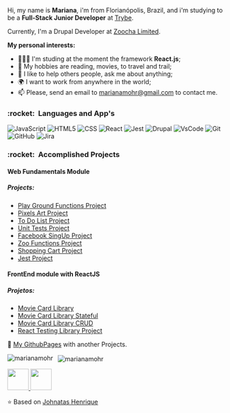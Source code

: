 Hi, my name is **Mariana**, i'm from Florianópolis, Brazil, and i'm studying  to be a **Full-Stack Junior Developer** at <a href="https://www.betrybe.com/">Trybe</a>.

Currently, I'm a Drupal Developer at <a href="https://www.zoocha.com/">Zoocha Limited</a>.


**My personal interests:**


- 👨🏽‍💻 I'm studing at the moment the framework **React.js**;
- 🤔 My hobbies are reading, movies, to travel and trail;
- 💬 I like to help others people, ask me about anything;
- 🌍 I want to work from anywhere in the world;
- 📫 Please, send an email to marianamohr@gmail.com to contact me.


<h3> :rocket: &nbsp;Languages and App's </h3>

  
  ![JavaScript](https://img.shields.io/badge/-JavaScript-333333?style=flat&logo=javascript)
  ![HTML5](https://img.shields.io/badge/-HTML5-333333?style=flat&logo=HTML5)
  ![CSS](https://img.shields.io/badge/-CSS-333333?style=flat&logo=CSS3&logoColor=1572B6)
  ![React](https://img.shields.io/badge/-React-333333?style=flat&logo=react)
  ![Jest](https://img.shields.io/badge/-Jest-333333?style=flat&logo=jest)
  ![Drupal](https://img.shields.io/badge/-Drupal-333333?style=flat&logo=drupal)
  ![VsCode](https://img.shields.io/badge/-VsCode-333333?style=flat&logo=visual-studio-code)
  ![Git](https://img.shields.io/badge/-Git-333333?style=flat&logo=git)
  ![GitHub](https://img.shields.io/badge/-GitHub-333333?style=flat&logo=github)
  ![Jira](https://img.shields.io/badge/-Jira-333333?style=flat&logo=jira)


<h3> :rocket: &nbsp;Accomplished Projects </h3>

<h4> Web Fundamentals Module</h4>
<h5>Projects:</h5>


 * <a href="https://github.com/tryber/sd-010-b-project-playground-functions/pull/37">Play Ground Functions Project </a>
 *  <a href="https://github.com/tryber/sd-010-b-project-pixels-art/pull/18">Pixels Art Project </a>
 * <a href="https://github.com/tryber/sd-010-b-project-todo-list/pull/16">To Do List Project </a>
* <a href="https://github.com/tryber/sd-010-b-project-js-unit-tests/pull/12"> Unit Tests Project </a>
* <a href="https://github.com/tryber/sd-010-b-project-facebook-signup/pull/47">Facebook SingUp Project </a>
* <a href="https://github.com/tryber/sd-010-b-project-zoo-functions/pull/54">Zoo Functions Project </a>
*  <a href="https://github.com/tryber/sd-010-b-project-shopping-cart/pull/71">Shopping Cart Project </a>
* <a href="https://github.com/tryber/sd-010-b-project-jest/pull/32">Jest Project </a>
 
<h4>FrontEnd module with ReactJS</h4>
<h5>Projetos:</h5>

* <a href="https://github.com/tryber/sd-010-b-project-movie-cards-library/pull/41">Movie Card Library</a>
* <a href="https://github.com/tryber/sd-010-b-project-movie-cards-library-stateful/pull/23">Movie Card Library Stateful</a>
* <a href="https://github.com/tryber/sd-010-b-project-movie-card-library-crud/pull/14">Movie Card Library CRUD</a>
* <a href="https://github.com/tryber/sd-010-b-project-react-testing-library/pull/8">React Testing Library Project</a>



📄 <a href="https://marianamohr.github.io/">My GithubPages</a> with another Projects.
<div>
<p>
    <img align="left" src="https://github-readme-stats.vercel.app/api/top-langs/?username=marianamohr&layout=compact&theme=graywhite&title_color=268bd2" alt="marianamohr" />
</p>
<p>&nbsp;
    <img align="center" src="https://github-readme-stats.vercel.app/api?username=marianamohr&count_private=true&show_icons=true&theme=graywhite&icon_color=268bd2&title_color=268bd2" alt="marianamohr" />
</p>
  </div>

<a href="https://www.linkedin.com/in/mariana-mohr/" target="_blank">
  <img src="https://i.ibb.co/Kx2GSrT/linkedin.png" width="48px" height="48px">
</a>
<a href="https://www.instagram.com/marianamohr/?hl=pt-br" target="_blank">
  <img src="https://cdn.icon-icons.com/icons2/1211/PNG/512/1491579602-yumminkysocialmedia36_83067.png" width="48px" height="48px">
</a>

⭐️ Based on [Johnatas Henrique](https://github.com/johnatas-henrique)


